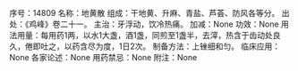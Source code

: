 序号：14809
名称：地黄散
组成：干地黄、升麻、青盐、芦荟、防风各等分。
出处：《鸡峰》卷二十一。
主治：牙浮动，饮冷热痛。
加减：None
功效：None
用法用量：每用药1两，以水1大盏，酒1盏，同煎至1盏半，去滓，热含于齿动处良久，倦即吐之，以药含尽为度，1日2次。
制备方法：上锉细和匀。
临床应用：None
各家论述：None
用药禁忌：None
附注：None
